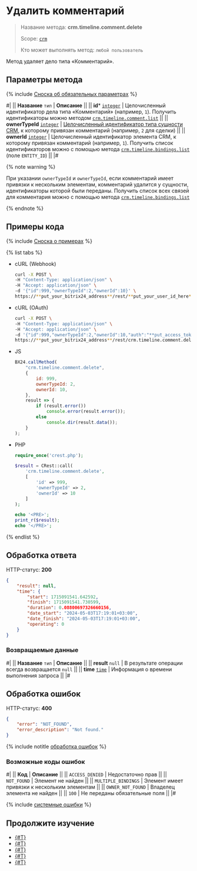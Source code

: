 # Удалить комментарий

> Название метода: **crm.timeline.comment.delete**
>
> Scope: [`crm`](../../../scopes/permissions.md)
>
> Кто может выполнять метод: `любой пользователь`

Метод удаляет дело типа «Комментарий».

## Параметры метода

{% include [Сноска об обязательных параметрах](../../../../_includes/required.md) %}

#|
|| **Название**
`тип` | **Описание** ||
|| **id***
[`integer`](../../../data-types.md) | Целочисленный идентификатор дела типа «Комментарий» (например, `1`). Получить идентификаторы можно методом [`crm.timeline.comment.list`](./crm-timeline-comment-list.md) ||
|| **ownerTypeId**
[`integer`](../../data-types.md) | [Целочисленный идентификатор типа сущности CRM](../../data-types.md#тип-объекта-crm), к которому привязан комментарий (например, `2` для сделки) ||
|| **ownerId**
[`integer`](../../../data-types.md) | Целочисленный идентификатор элемента CRM, к которому привязан комментарий (например, `1`). Получить список идентификаторов  можно с помощью метода [`crm.timeline.bindings.list`](../bindings/crm-timeline-bindings-list.md) (поле `ENTITY_ID`) ||
|#

{% note warning %}

При указании `ownerTypeId` и `ownerTypeId`, если комментарий имеет привязки к нескольким элементам, комментарий удалится у сущности, идентификаторы которой были переданы. Получить список всех связей для комментария можно с помощью метода [`crm.timeline.bindings.list`](../bindings/crm-timeline-bindings-list.md)

{% endnote %}

## Примеры кода

{% include [Сноска о примерах](../../../../_includes/examples.md) %}

{% list tabs %}

- cURL (Webhook)

    ```bash
    curl -X POST \
    -H "Content-Type: application/json" \
    -H "Accept: application/json" \
    -d '{"id":999,"ownerTypeId":2,"ownerId":10}' \
    https://**put_your_bitrix24_address**/rest/**put_your_user_id_here**/**put_your_webbhook_here**/crm.timeline.comment.delete
    ```

- cURL (OAuth)

    ```bash
    curl -X POST \
    -H "Content-Type: application/json" \
    -H "Accept: application/json" \
    -d '{"id":999,"ownerTypeId":2,"ownerId":10,"auth":"**put_access_token_here**"}' \
    https://**put_your_bitrix24_address**/rest/crm.timeline.comment.delete
    ```

- JS

    ```js
    BX24.callMethod(
        "crm.timeline.comment.delete",
        {
            id: 999,
            ownerTypeId: 2,
            ownerId: 10,
        },
        result => {
            if (result.error())
                console.error(result.error());
            else
                console.dir(result.data());
        }
    );
    ```

- PHP

    ```php
    require_once('crest.php');

    $result = CRest::call(
        'crm.timeline.comment.delete',
        [
            'id' => 999,
            'ownerTypeId' => 2,
            'ownerId' => 10
        ]
    );

    echo '<PRE>';
    print_r($result);
    echo '</PRE>';
    ```

{% endlist %}

## Обработка ответа

HTTP-статус: **200**

```json
{
    "result": null,
    "time": {
        "start": 1715091541.642592,
        "finish": 1715091541.730599,
        "duration": 0.08800697326660156,
        "date_start": "2024-05-03T17:19:01+03:00",
        "date_finish": "2024-05-03T17:19:01+03:00",
        "operating": 0
    }
}
```

### Возвращаемые данные

#|
|| **Название**
`тип` | **Описание** ||
|| **result**
`null` | В результате операции всегда возвращается `null` ||
|| **time**
[`time`](../../../data-types.md) | Информация о времени выполнения запроса ||
|#

## Обработка ошибок

HTTP-статус: **400**

```json
{
    "error": "NOT_FOUND",
    "error_description": "Not found."
}
```

{% include notitle [обработка ошибок](../../../../_includes/error-info.md) %}

### Возможные коды ошибок

#|
|| **Код** | **Описание** ||
|| `ACCESS_DENIED` | Недостаточно прав ||
|| `NOT_FOUND` | Элемент не найден ||
|| `MULTIPLE_BINDINGS` | Элемент имеет привязки к нескольким элементам ||
|| `OWNER_NOT_FOUND` | Владелец элемента не найден ||
|| `100` | Не переданы обязательные поля ||
|#

{% include [системные ошибки](../../../../_includes/system-errors.md) %}

## Продолжите изучение 

- [{#T}](./crm-timeline-comment-add.md)
- [{#T}](./crm-timeline-comment-update.md)
- [{#T}](./crm-timeline-comment-get.md)
- [{#T}](./crm-timeline-comment-list.md)
- [{#T}](./crm-timeline-comment-fields.md)